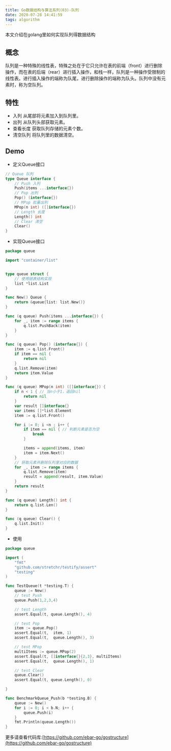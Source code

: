 ```yaml
---
title: Go数据结构与算法系列(03)-队列
date: 2020-07-28 14:41:59
tags: algorithm
---
```

本文介绍在golang里如何实现队列得数据结构

## 概念
队列是一种特殊的线性表，特殊之处在于它只允许在表的前端（front）进行删除操作，而在表的后端（rear）进行插入操作，和栈一样，队列是一种操作受限制的线性表。进行插入操作的端称为队尾，进行删除操作的端称为队头。队列中没有元素时，称为空队列。

## 特性
- 入列
从尾部将元素加入到队列里。
- 出列
从队列头部获取元素。
- 查看长度
获取队列存储的元素个数。
- 清空队列
将队列里的数据清空。

## Demo
- 定义Queue接口
```go
// Queue 队列
type Queue interface {
	// Push 入列
	Push(items ...interface{})
	// Pop 出列
	Pop() (interface{})
	// MPop 批量出列
	MPop(n int) ([]interface{})
	// Length 长度
	Length() int
	// Clear 清空
	Clear()
}
```

<!--more-->


- 实现Queue接口
```go
package queue

import "container/list"


type queue struct {
	// 使用链表结构实现
	list *list.List
}

func New() Queue {
	return &queue{list: list.New()}
}

func (q queue) Push(items ...interface{}) {
	for _, item := range items {
		q.list.PushBack(item)
	}
}

func (q queue) Pop() (interface{}) {
	item := q.list.Front()
	if item == nil {
		return nil
	}
	q.list.Remove(item)
	return item.Value
}

func (q queue) MPop(n int) ([]interface{}) {
	if n < 1 { // 当n小于1，返回nil
		return nil
	}
	var result []interface{}
	var items []*list.Element
	item := q.list.Front()

	for i := 0; i <n ; i++ {
		if item == nil { // 判断元素是否为空
			break
		}

		items = append(items, item)
		item = item.Next()
	}
	// 获取元素并删除队列里对应的数据
	for _, item := range items {
		q.list.Remove(item)
		result = append(result, item.Value)
	}
	return result
}

func (q queue) Length() int {
	return q.list.Len()
}

func (q queue) Clear() {
	q.list.Init()
}
```

- 使用
```go
package queue

import (
	"fmt"
	"github.com/stretchr/testify/assert"
	"testing"
)

func TestQueue(t *testing.T) {
	queue := New()
	// test Push
	queue.Push(1,2,3,4)

	// test Length
	assert.Equal(t, queue.Length(), 4)

	// test Pop
	item := queue.Pop()
	assert.Equal(t,  item, 1)
	assert.Equal(t,  queue.Length(), 3)

	// test MPop
	multiItems := queue.MPop(2)
	assert.Equal(t, []interface{}{2,3}, multiItems)
	assert.Equal(t,  queue.Length(), 1)

	// test Clear
	queue.Clear()
	assert.Equal(t, queue.Length(), 0)

}

func BenchmarkQueue_Push(b *testing.B) {
	queue := New()
	for i := 0; i < b.N; i++ {
		queue.Push(i)
	}
	fmt.Println(queue.Length())
}
```

更多请查看代码库:[https://github.com/ebar-go/gostructure](https://github.com/ebar-go/gostructure)